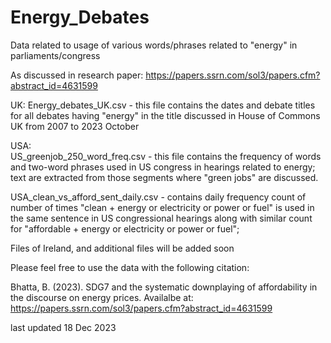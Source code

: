 # Energy_Debates
Data related to usage of various words/phrases related to "energy" in parliaments/congress

As discussed in research paper: https://papers.ssrn.com/sol3/papers.cfm?abstract_id=4631599

UK: Energy_debates_UK.csv - this file contains the dates and debate titles for all debates having "energy" in the title discussed in House of Commons UK from 2007 to 2023 October

USA:   
US_greenjob_250_word_freq.csv - this file contains the frequency of words and two-word phrases used in US congress in hearings related to energy; text are extracted from those segments where "green jobs" are discussed.

USA_clean_vs_afford_sent_daily.csv - contains daily frequency count of number of times "clean + energy or electricity or power or fuel" is used in the same sentence in US congressional hearings along with similar count for "affordable + energy or electricity or power or fuel"; 

Files of Ireland, and additional files will be added soon

Please feel free to use the data with the following citation: 
  
Bhatta, B. (2023). SDG7 and the systematic downplaying of affordability in the discourse on energy prices. Availalbe at:   
https://papers.ssrn.com/sol3/papers.cfm?abstract_id=4631599  


last updated 18 Dec 2023


